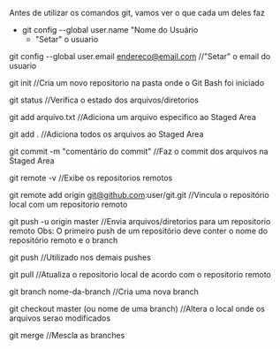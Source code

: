 Antes de utilizar os comandos git, vamos ver o que cada um deles faz



* git config --global user.name "Nome do Usuário
  * "Setar" o usuario

git config --global user.email	endereco@email.com
//"Setar" o email do usuario

git init
  //Cria um novo repositorio na pasta onde o Git Bash foi iniciado

git status
//Verifica o estado dos arquivos/diretorios

git add	arqu⁭ivo.txt
//Adiciona um arquivo especifico ao Staged Area

git add .
//Adiciona todos os arquivos ao Staged Area

git commit -m "comentário do commit"
//Faz o commit dos arquivos na Staged Area

git remote -v
//Exibe os repositorios remotos

git remote add origin git@github.com:user/git.git
//Vincula o repositório local com um repositorio remoto

git push -u origin master
//Envia arquivos/diretorios para um repositorio remoto
Obs: O primeiro push de um repositório deve conter o nome
do repositório remoto e o branch

git push
//Utilizado nos demais pushes

git pull
//Atualiza o repositorio local de acordo com o repositorio remoto

git branch nome-da-branch 
//Cria uma nova branch

git checkout master (ou nome de uma branch)
//Altera o local onde os arquivos serao modificados

git merge
//Mescla as branches
